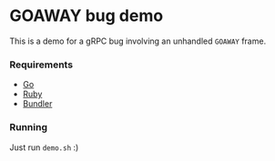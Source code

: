 # GOAWAY bug demo

This is a demo for a gRPC bug involving an unhandled `GOAWAY` frame.

### Requirements

* [Go](https://golang.org/dl/)
* [Ruby](https://www.ruby-lang.org/en/downloads/)
* [Bundler](https://bundler.io/)

### Running

Just run `demo.sh` :)
